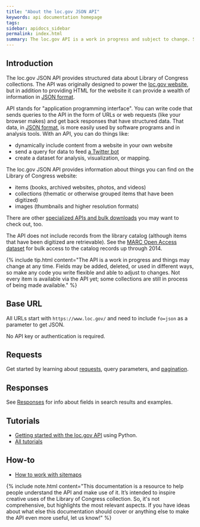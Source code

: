 ```yaml
---
title: "About the loc.gov JSON API"
keywords: api documentation homepage
tags:
sidebar: apidocs_sidebar
permalink: index.html
summary: The loc.gov API is a work in progress and subject to change. Software developer and librarian, Laura Wrubel, created this site in 2018 while in residence with the LC Labs team as the Beta version of documentation for the Library of Congress JSON/YAML application programming interface. It has since been superceded by an official version of this documentation, which can be found at: [loc.gov/apis](https://www.loc.gov/apis/). However, interested users are still encouraged to make use of the [tutorials](all-tutorials.html) for working with the API. 
---
```


## Introduction

The loc.gov JSON API provides structured data about Library of Congress collections. The API was originally designed to power the [loc.gov website](https://www.loc.gov), but in addition to providing HTML for the website it can provide a wealth of information in [JSON format](https://en.wikipedia.org/wiki/JSON).

API stands for "application programming interface". You can write code that sends queries to the API in the form of URLs or web requests (like your browser makes) and get back responses that have structured data. That data, in [JSON format](https://en.wikipedia.org/wiki/JSON), is more easily used by software programs and in analysis tools. With an API, you can do things like:
* dynamically include content from a website in your own website
* send a query for data to feed [a Twitter bot](https://twitter.com/LoCMapBot)
* create a dataset for analysis, visualization, or mapping.

The loc.gov JSON API provides information about things you can find on the Library of Congress website:
* items (books, archived websites, photos, and videos)
* collections (thematic or otherwise grouped items that have been digitized)
* images (thumbnails and higher resolution formats)


There are other [specialized APIs and bulk downloads](https://labs.loc.gov/lc-for-robots) you may want to check out, too.

The API does not include records from the library catalog (although items that have been digitized are retrievable). See the [MARC Open Access dataset](https://www.loc.gov/cds/products/marcDist.php) for bulk access to the catalog records up through 2014.

{% include tip.html content="The API is a work in progress and things may change at any time. Fields may be added, deleted, or used in different ways, so make any code you write flexible and able to adjust to changes. Not every item is available via the API yet; some collections are still in process of being made available." %}

## Base URL

All URLs start with ```https://www.loc.gov/``` and need to include ```fo=json``` as a parameter to get JSON.

No API key or authentication is required.

## Requests

Get started by learning about [requests](requests.html), query parameters, and [pagination](pagination.html).

## Responses

See [Responses](responses.html) for info about fields in search results and examples.

## Tutorials

* [Getting started with the loc.gov API](https://github.com/LibraryOfCongress/data-exploration/blob/master/loc.gov%20JSON%20API/LOC.gov%20JSON%20API.ipynb) using Python.
* [All tutorials](all-tutorials.html)

## How-to

* [How to work with sitemaps](https://github.com/LibraryOfCongress/data-exploration/blob/master/loc.gov%20Sitemaps%20API/Sitemap.ipynb)


{% include note.html content="This documentation is a resource to help people understand the API and make use of it. It’s intended to inspire creative uses of the Library of Congress collection. So, it's not comprehensive, but highlights the most relevant aspects. If you have ideas about what else this documentation should cover or anything else to make the API even more useful, let us know!" %}
